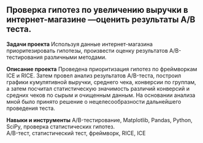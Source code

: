 ## Проверка гипотез по увеличению выручки в интернет-магазине —оценить результаты A/B теста.
**Задачи проекта** Используя данные интернет-магазина приоритезировать гипотезы, произвести оценку результатов A/B-тестирования различными методами. 

**Описание проекта** Проведена приоритизация гипотез по фреймворкам ICE и RICE. Затем провел анализ результатов A/B-теста, построил графики кумулятивной выручки, среднего чека, конверсии по группам, а затем посчитал статистическую значимость различий конверсий и средних чеков по сырым и очищенным данным. На основании анализа мной было принято решение о нецелесообразности дальнейшего проведения теста.

**Навыки и инструменты** 
A/B-тестирование, Matplotlib, Pandas, Python, SciPy, проверка статистических гипотез.  
A/B-тест, статистический тест, фреймворк, RICE, ICE
